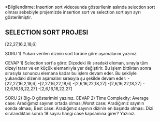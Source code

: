 *Bilgilendirme: Insertion sort videosunda gösterilenin aslında selection sort olması sebebiyle projemizde insertion sort ve selection sort ayrı ayrı gösterilmiştir.

SELECTION SORT PROJESI
----------------------
[22,27,16,2,18,6] 

SORU 1) Yukarı verilen dizinin sort türüne göre aşamalarını yazınız.

CEVAP 1) Selection sort'a göre: 
Dizedeki ilk sıradaki eleman, sırayla tüm dizeyi tarar ve en küçük elemanlıyla yer değiştirir. Bu işlem bittikten sonra sırasıyla sonuncu elemana kadar bu işlem devam eder. Bu şekliyle yukarıdaki dizenin aşamaları sırasıyla şu şekilde devam eder:
-[22,27,16,2,18,6]
-[2,27,16,22,18,6] 
-[2,6,16,22,18,27] 
-[2,6,16,22,18,27]
-[2,6,16,18,22,27]
-[2,6,16,18,22,27]

SORU 2) Big-O gösterimini yazınız.
CEVAP 2)
Time Complexity: Average case: Aradığımız sayının ortada olması,Worst case: Aradığımız sayının sonda olması, Best case: Aradığımız sayının dizinin en başında olması.
Dizi sıralandıktan sonra 18 sayısı hangi case kapsamına girer? Yazınız.
